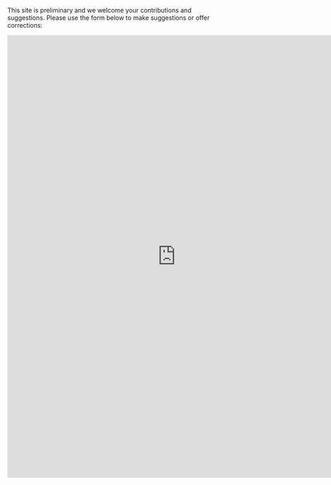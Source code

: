 

This site is preliminary and we welcome your contributions and suggestions. Please use the form below to make suggestions or offer corrections:

<iframe src="https://docs.google.com/forms/d/e/1FAIpQLSc9_zu2Ql6tY2nSaruNTq1yO1RHkbXvio3OVon0AHQw-xklgg/viewform?embedded=true" width="760" height="1000" frameborder="0" marginheight="0" marginwidth="0">Loading...</iframe>

